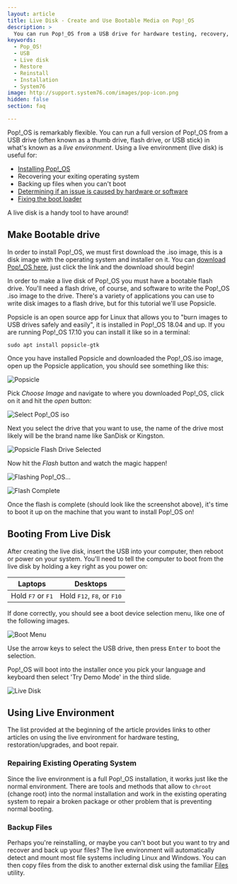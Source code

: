```yaml
---
layout: article
title: Live Disk - Create and Use Bootable Media on Pop!_OS
description: >
  You can run Pop!_OS from a USB drive for hardware testing, recovery, and installation/re-installation.
keywords:
  - Pop_OS!
  - USB
  - Live disk
  - Restore
  - Reinstall
  - Installation
  - System76
image: http://support.system76.com/images/pop-icon.png
hidden: false
section: faq

---
```


Pop!_OS is remarkably flexible. You can run a full version of Pop!_OS from a USB drive (often known as a thumb drive, flash drive, or USB stick) in what's known as a *live environment*. Using a live environment (live disk) is useful for:

- [Installing Pop!_OS](/articles/install-pop/)
- Recovering your exiting operating system
- Backing up files when you can't boot
- [Determining if an issue is caused by hardware or software](/articles/hardware-failure/)
- [Fixing the boot loader](/articles/grub/)

A live disk is a handy tool to have around!

## Make Bootable drive

In order to install Pop!_OS, we must first download the .iso image, this is a disk image with the operating system and installer on it. You can [download Pop!_OS here](http://pop.system76.com), just click the link and the download should begin!

In order to make a live disk of Pop!_OS you must have a bootable flash drive. You'll need a flash drive, of course, and software to write the Pop!_OS .iso image to the drive. There's a variety of applications you can use to write disk images to a flash drive, but for this tutorial we'll use Popsicle.

Popsicle is an open source app for Linux that allows you to "burn images to USB drives safely and easily", it is installed in Pop!_OS 18.04 and up. If you are running Pop!_OS 17.10 you can install it like so in a terminal:

```
sudo apt install popsicle-gtk
```

Once you have installed Popsicle and downloaded the Pop!_OS.iso image, open up the Popsicle application, you should see something like this:

![Popsicle](/images/pop-live-disk/popsicle.png)

Pick *Choose Image* and navigate to where you downloaded Pop!_OS, click on it and hit the *open* button:

![Select Pop!_OS iso](/images/pop-live-disk/popsicle-image-selection.png)

Next you select the drive that you want to use, the name of the drive most likely will be the brand name like SanDisk or Kingston.

![Popsicle Flash Drive Selected](/images/pop-live-disk/popsicle-drive-selection.png)

Now hit the *Flash* button and watch the magic happen!

![Flashing Pop!_OS...](/images/pop-live-disk/popsicle-progress.png)
  
![Flash Complete](/images/pop-live-disk/popsicle-finished.png)

Once the flash is complete (should look like the screenshot above), it's time to boot it up on the machine that you want to install Pop!_OS on!

## Booting From Live Disk

After creating the live disk, insert the USB into your computer, then reboot or power on your system. You'll need to tell the computer to boot from the live disk by holding a key right as you power on:

Laptops                             | Desktops
----------------------------------- | ------------------------------------
Hold <kbd>F7</kbd> or <kbd>F1</kbd> | Hold <kbd>F12</kbd>, <kbd>F8</kbd>, or <kbd>F10</kbd>

If done correctly, you should see a boot device selection menu, like one of the following images.

![Boot Menu](/images/pop-live-disk/boot-menu.jpg)

Use the arrow keys to select the USB drive, then press <kbd>Enter</kbd> to boot the selection.  

Pop!_OS will boot into the installer once you pick your language and keyboard then select 'Try Demo Mode' in the third slide.

![Live Disk](/images/pop-live-disk/live-desktop.png)

## Using Live Environment

The list provided at the beginning of the article provides links to other articles on using the live environment for hardware testing, restoration/upgrades, and boot repair.

### Repairing Existing Operating System

Since the live environment is a full Pop!_OS installation, it works just like the normal environment. There are tools and methods that allow to `chroot` (change root) into the normal installation and work in the existing operating system to repair a broken package or other problem that is preventing normal booting.

### Backup Files

Perhaps you're reinstalling, or maybe you can't boot but you want to try and recover and back up your files? The live environment will automatically detect and mount most file systems including Linux and Windows. You can then copy files from the disk to another external disk using the familiar <u>Files</u> utility.

